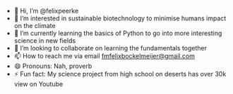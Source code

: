 - 👋 Hi, I’m @felixpeerke
- 👀 I’m interested in sustainable biotechnology to minimise humans impact on the climate
- 🌱 I’m currently learning the basics of Python to go into more interesting science in new fields
- 💞️ I’m looking to collaborate on learning the fundamentals together
- 📫 How to reach me via email fmfelixbockelmeijer@gmail.com
- 😄 Pronouns: Nah, proverb
- ⚡ Fun fact: My science project from high school on deserts has over 30k view on Youtube

<!---
felixpeerke/felixpeerke is a ✨ special ✨ repository because its `README.md` (this file) appears on your GitHub profile.
You can click the Preview link to take a look at your changes.
--->
